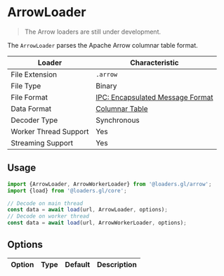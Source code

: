 # ArrowLoader

> The Arrow loaders are still under development.

The `ArrowLoader` parses the Apache Arrow columnar table format.

| Loader                | Characteristic                                                            |
| --------------------- | ------------------------------------------------------------------------- |
| File Extension        | `.arrow`                                                                  |
| File Type             | Binary                                                                    |
| File Format           | [IPC: Encapsulated Message Format](http://arrow.apache.org/docs/ipc.html) |
| Data Format           | [Columnar Table](/docs/specifications/category-table)                     |
| Decoder Type          | Synchronous                                                               |
| Worker Thread Support | Yes                                                                       |
| Streaming Support     | Yes                                                                       |

## Usage

```js
import {ArrowLoader, ArrowWorkerLoader} from '@loaders.gl/arrow';
import {load} from '@loaders.gl/core';

// Decode on main thread
const data = await load(url, ArrowLoader, options);
// Decode on worker thread
const data = await load(url, ArrowWorkerLoader, options);
```

## Options

| Option | Type | Default | Description |
| ------ | ---- | ------- | ----------- |

